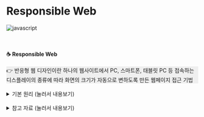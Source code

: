 # Responsible Web
![javascript](https://img.shields.io/badge/Language-javascript-blue?logo=javascript)

<br>

#### ☕ Responsible Web
<div style="background-color: #efefef">
👉 반응형 웹 디자인이란 하나의 웹사이트에서 PC, 스마트폰, 태블릿 PC 등 접속하는 디스플레이의 종류에 따라 화면의 크기가 자동으로 변하도록 만든 웹페이지 접근 기법
</div>

<br>

<details>
<summary> 기본 원리  (눌러서 내용보기) </summary>
<div markdown="1">


</div>
</details>



<br>

<details>
<summary> 참고 자료  (눌러서 내용보기) </summary>
<div markdown="1">

https://www.samsungsds.com/global/ko/support/insights/Responsive_web_1.html  
https://webclub.tistory.com/305  

</div>
</details>